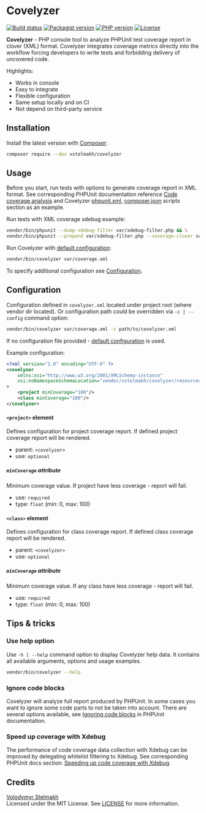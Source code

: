 # Covelyzer

[![Build status](https://github.com/vstelmakh/covelyzer/workflows/build/badge.svg?branch=master)](https://github.com/vstelmakh/covelyzer/actions)
[![Packagist version](https://img.shields.io/packagist/v/vstelmakh/covelyzer?color=orange)](https://packagist.org/packages/vstelmakh/covelyzer)
[![PHP version](https://img.shields.io/packagist/php-v/vstelmakh/covelyzer)](https://www.php.net/)
[![License](https://img.shields.io/github/license/vstelmakh/covelyzer?color=yellowgreen)](LICENSE)

**Covelyzer** - PHP console tool to analyze PHPUnit test coverage report in clover (XML) format. 
Covelyzer integrates coverage metrics directly into the workflow forcing developers to write tests and 
forbidding delivery of uncovered code.

Highlights:
- Works in console
- Easy to integrate
- Flexible configuration
- Same setup locally and on CI
- Not depend on third-party service

## Installation
Install the latest version with [Composer](https://getcomposer.org/):  
```bash
composer require --dev vstelmakh/covelyzer
```

## Usage
Before you start, run tests with options to generate coverage report in XML format.
See corresponding PHPUnit documentation reference [Code coverage analysis](https://phpunit.readthedocs.io/en/9.2/code-coverage-analysis.html)
and Covelyzer [phpunit.xml](./phpunit.xml), [composer.json](./composer.json) scripts section as an example.

Run tests with XML coverage xdebug example:  
```bash
vendor/bin/phpunit --dump-xdebug-filter var/xdebug-filter.php && \
vendor/bin/phpunit --prepend var/xdebug-filter.php --coverage-clover var/coverage.xml --whitelist src
```

Run Covelyzer with [default configuration](./resources/default-config.xml):  
```bash
vendor/bin/covelyzer var/coverage.xml
```

To specify additional configuration see [Configuration](#configuration).

## Configuration
Configuration defined in `covelyzer.xml` located under project root (where vendor dir located). Or
configuration path could be overridden via `-c | --config` command option:
```bash
vendor/bin/covelyzer var/coverage.xml -c path/to/covelyzer.xml
```
If no configuration file provided - [default configuration](./resources/default-config.xml) is used.  

Example configuration:
```xml
<?xml version="1.0" encoding="UTF-8" ?>
<covelyzer
    xmlns:xsi="http://www.w3.org/2001/XMLSchema-instance"
    xsi:noNamespaceSchemaLocation="vendor/vstelmakh/covelyzer/resources/config.xsd"
>
    <project minCoverage="100"/>
    <class minCoverage="100"/>
</covelyzer>
```

#### `<project>` element
Defines configuration for project coverage report. If defined project coverage report will be rendered.  
- parent: `<covelyzer>`
- use: `optional`

##### `minCoverage` attribute
Minimum coverage value. If project have less coverage - report will fail.  
- use: `required`
- type: `float` (min: 0, max: 100)

#### `<class>` element
Defines configuration for class coverage report. If defined class coverage report will be rendered.  
- parent: `<covelyzer>`
- use: `optional`

##### `minCoverage` attribute
Minimum coverage value. If any class have less coverage - report will fail.  
- use: `required`
- type: `float` (min: 0, max: 100)  

## Tips & tricks
### Use help option
Use `-h | --help` command option to display Covelyzer help data. It contains all available arguments, options and usage examples.
```bash
vendor/bin/covelyzer --help
```

### Ignore code blocks
Covelyzer will analyze full report produced by PHPUnit. In some cases you want to ignore some code parts to not be taken into account.
There are several options available, see [Ignoring code blocks](https://phpunit.readthedocs.io/en/9.2/code-coverage-analysis.html#ignoring-code-blocks)
in PHPUnit documentation.

### Speed up coverage with Xdebug
The performance of code coverage data collection with Xdebug can be improved by delegating whitelist filtering to Xdebug.
See corresponding PHPUnit docs section: [Speeding up code coverage with Xdebug](https://phpunit.readthedocs.io/en/9.2/code-coverage-analysis.html#speeding-up-code-coverage-with-xdebug).

## Credits
[Volodymyr Stelmakh](https://github.com/vstelmakh)  
Licensed under the MIT License. See [LICENSE](LICENSE) for more information.  
